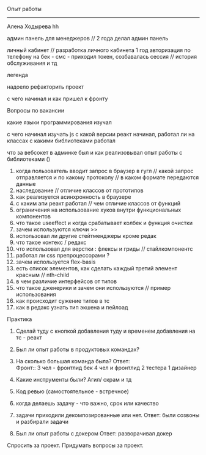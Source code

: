 
Опыт работы
___
Алена Ходырева hh

админ панель для менеджеров // 2 года делал админ панель

личный кабинет // разработка личного кабинета 1 год
авторизация по телефону на бек - смс - приходил токен, созбавалась сессия // история обслуживания и тд

легенда

надоело рефакторить проект

с чего начинал и как пришел к фронту


Вопросы по вакансии

какие языки программирования изучал

с чего начинал изучать js
с какой версии реакт начинал, работал ли на классах
с какими библиотеками работал


что за вебсокет в админке был и как реализовывал
опыт работы с библиотеками ()


1. когда пользователь вводит запрос в браузер в гугл // какой запрос отправляется и по какому протоколу // в каком формате передаются данные
2. наследование // отличие классов от прототипов
3. как реализуется асинхронность в браузере
4. с каким апи реакт работал // чем отличие классов от функций
5. ограничения на использование хуков внутри функциональных компонентов 
6. что такое useeffect и когда срабатывает колбек и функция очистки
7. зачем используются ключи  >>
8. использовал ли другие стейтменджеры кроме редак
9. что такое контекс / редакс
10. что использовал для верстки : флексы и гриды // стайлкомпонентс
11. работал ли css препроцессорами ? 
12. зачем используется flex-basis
13. есть список элементов, как сделать каждый третий элемент красным // nth-child
14. в чем различие интерфейсов от типов
15. что такое дженерики и зачем они используются // пример использования
16. как происходит сужение типов в тс
17. как в редакс узнать тип экшена и пейлоад

Практика
1. Сделай туду с кнопкой добавления туду и временем добавления на тс - реакт


1. Был ли опыт работы в продуктовых командах?
2. На сколько большая команда была? 
Ответ:  
Фронт:: 3 чел - фронтлид
бек 4 чел и фронтлид
2 тестера
1 дизайнер

3. Какие инструменты были? Агил/ скрам и тд
4. Код ревью (самостоятельное - встречное)
5. когда делаешь задачу - что важно, срок или качество
6. задачи приходили декомпозированные или нет. 
Ответ: были созвоны и разбирали задачи

7. Был ли опыт работы с докером
Ответ: разворачивал докер

Спросить за проект. Придумать вопросы за проект.
